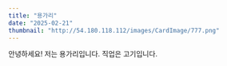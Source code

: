 ```yaml
---
title: "용가리"
date: "2025-02-21"
thumbnail: "http://54.180.118.112/images/CardImage/777.png"
---
```


안녕하세요! 저는 용가리입니다. 직업은 고기입니다.